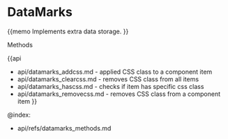 DataMarks 
=============

{{memo Implements extra data storage. }}


<div class='h2'>Methods</div>

{{api
- api/datamarks_addcss.md - applied CSS class to a component item
- api/datamarks_clearcss.md - removes CSS class from all items
- api/datamarks_hascss.md - checks if item has specific css class
- api/datamarks_removecss.md - removes CSS class from a component item
}}





@index:
- api/refs/datamarks_methods.md

